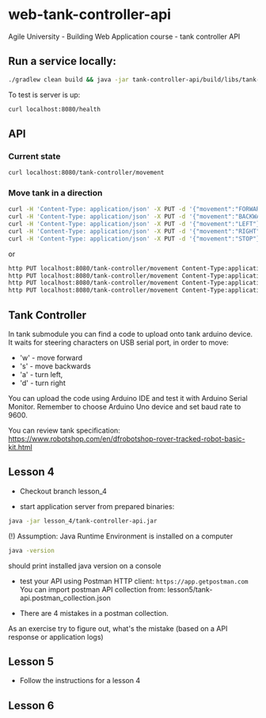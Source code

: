 # web-tank-controller-api
Agile University - Building Web Application course - tank controller API

## Run a service locally:

```bash
./gradlew clean build && java -jar tank-controller-api/build/libs/tank-controller-api*.jar
```
 To test is server is up:
 
 ```bash
curl localhost:8080/health
```

## API

### Current state
```bash
curl localhost:8080/tank-controller/movement
```

### Move tank in a direction
```bash
curl -H 'Content-Type: application/json' -X PUT -d '{"movement":"FORWARD"}' localhost:8080/tank-controller/movement
curl -H 'Content-Type: application/json' -X PUT -d '{"movement":"BACKWARD"}' localhost:8080/tank-controller/movement
curl -H 'Content-Type: application/json' -X PUT -d '{"movement":"LEFT"}' localhost:8080/tank-controller/movement
curl -H 'Content-Type: application/json' -X PUT -d '{"movement":"RIGHT"}' localhost:8080/tank-controller/movement
curl -H 'Content-Type: application/json' -X PUT -d '{"movement":"STOP"}' localhost:8080/tank-controller/movement
```
or

```bash
http PUT localhost:8080/tank-controller/movement Content-Type:application/json movementDirection=FORWARD
http PUT localhost:8080/tank-controller/movement Content-Type:application/json movementDirection=BACKWARD
http PUT localhost:8080/tank-controller/movement Content-Type:application/json movementDirection=LEFT
http PUT localhost:8080/tank-controller/movement Content-Type:application/json movementDirection=RIGHT
```
## Tank Controller

In tank submodule you can find a code to upload onto tank arduino device.
It waits for steering characters on USB serial port, in order to move:
- 'w' - move forward
- 's' - move backwards
- 'a' - turn left, 
- 'd' - turn right

You can upload the code using Arduino IDE and test it with Arduino Serial Monitor.
Remember to choose Arduino Uno device and set baud rate to 9600.

You can review tank specification: https://www.robotshop.com/en/dfrobotshop-rover-tracked-robot-basic-kit.html

## Lesson 4

- Checkout branch lesson_4

- start application server from prepared binaries:

```bash
java -jar lesson_4/tank-controller-api.jar
```

(!) Assumption: Java Runtime Environment is installed on a computer
```bash
java -version
```
should print installed java version on a console

- test your API using Postman HTTP client:
```https://app.getpostman.com```
You can import postman API collection from: lesson5/tank-api.postman_collection.json

- There are 4 mistakes in a postman collection.

As an exercise try to figure out, what's the mistake (based on a API response or application logs)

## Lesson 5

- Follow the instructions for a lesson 4

## Lesson 6




